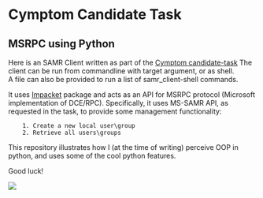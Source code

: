 # Cymptom Candidate Task

## MSRPC using Python

Here is an SAMR Client written as part of the [Cymptom candidate-task](https://github.com/cymptomlabs/candidate-task)
The client can be run from commandline with target argument, or as shell.  
A file can also be provided to run a list of samr_client-shell commands.

It uses [Impacket](https://github.com/SecureAuthCorp/impacket) package and acts as an API for MSRPC protocol (Microsoft implementation of DCE/RPC).
Specifically, it uses MS-SAMR API, as requested in the task, to provide some management functionality:

```
    1. Create a new local user\group
    2. Retrieve all users\groups
```

This repository illustrates how I (at the time of writing) perceive OOP in python, and uses some of the cool python features.

Good luck!

![](https://raw.githubusercontent.com/zivkasper/candidate-task/6f0e37e4ce07dff96d3bb7ed9986973036fc8993/cymptom_logo.svg)
&nbsp;
